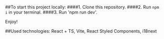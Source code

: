 ##To start this project locally:
####1. Clone this repository.
####2. Run `npm i` in your terminal.
####3. Run 'npm run dev'.

Enjoy!

##Used technologies: React + TS, Vite, React Styled Components, i18next
